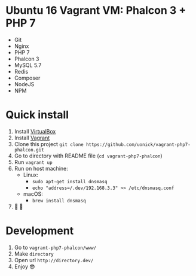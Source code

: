 # Ubuntu 16 Vagrant VM: Phalcon 3 + PHP 7
* Git
* Nginx
* PHP 7
* Phalcon 3
* MySQL 5.7
* Redis
* Composer
* NodeJS
* NPM

# Quick install
1. Install [VirtualBox](https://www.virtualbox.org/wiki/Downloads)
2. Install [Vagrant](https://www.vagrantup.com/)
3. Clone this project `git clone https://github.com/uonick/vagrant-php7-phalcon.git`
4. Go to directory with README file (`cd vagrant-php7-phalcon`)
5. Run `vagrant up`
6. Run on host machine:
    * Linux:
        * `sudo apt-get install dnsmasq`
        * `echo "address=/.dev/192.168.3.3" >> /etc/dnsmasq.conf`
    * macOS:
        * `brew install dnsmasq`
7. :tada: :balloon:

# Development
1. Go to `vagrant-php7-phalcon/www/`
2. Make `directory`
3. Open url `http://directory.dev/`
4. Enjoy :sunglasses:
